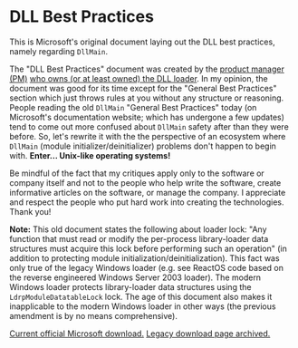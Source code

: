 # DLL Best Practices

This is Microsoft's original document laying out the DLL best practices, namely regarding `DllMain`.

The "DLL Best Practices" document was created by the [product manager (PM)](https://medium.com/@adiagashe/microsoft-program-manager-overview-everything-you-need-to-know-from-application-to-interview-33eab7fb0dde) [who owns (or at least owned) the DLL loader](https://learn.microsoft.com/en-us/archive/blogs/larryosterman/best-practices-for-dllmain). In my opinion, the document was good for its time except for the "General Best Practices" section which just throws rules at you without any structure or reasoning. People reading the old `DllMain` "General Best Practices" today (on Microsoft's documentation website; which has undergone a few updates) tend to come out more confused about `DllMain` safety after than they were before. So, let's rewrite it with the the perspective of an ecosystem where `DllMain` (module initializer/deinitializer) problems don't happen to begin with. **Enter... Unix-like operating systems!**

Be mindful of the fact that my critiques apply only to the software or company itself and not to the people who help write the software, create informative articles on the software, or manage the company. I appreciate and respect the people who put hard work into creating the technologies. Thank you!

**Note:** This old document states the following about loader lock: "Any function that must read or modify the per-process library-loader data structures must acquire this lock before performing such an operation" (in addition to protecting module initialization/deinitialization). This fact was only true of the legacy Windows loader (e.g. see ReactOS code based on the reverse engineered Windows Server 2003 loader). The modern Windows loader protects library-loader data structures using the `LdrpModuleDatatableLock` lock. The age of this document also makes it inapplicable to the modern Windows loader in other ways (the previous amendment is by no means comprehensive).

[Current official Microsoft download.](https://download.microsoft.com/download/a/f/7/af7777e5-7dcd-4800-8a0a-b18336565f5b/DLL_bestprac.doc) [Legacy download page archived.](https://web.archive.org/web/20101029013644/http://www.microsoft.com/whdc/driver/kernel/DLL_bestprac.mspx)

